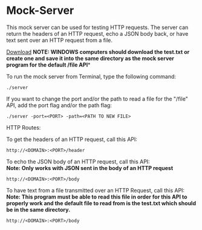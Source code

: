# Mock-Server
This mock server can be used for testing HTTP requests. The server can return the headers of an HTTP request, echo a JSON body back, or have text sent over an HTTP request from a file.

[Download](https://github.com/akhil-datla/Mock-Server/releases/tag/v1.0)
**NOTE: WINDOWS computers should download the test.txt or create one and save it into the same directory as the mock server program for the default /file API***

To run the mock server from Terminal, type the following command:
```
./server
```
If you want to change the port and/or the path to read a file for the "/file" API, add the port flag and/or the path flag:
```
./server -port=<PORT> -path=<PATH TO NEW FILE>
```

HTTP Routes:

To get the headers of an HTTP request, call this API:
```
http://<DOMAIN>:<PORT>/header
```
To echo the JSON body of an HTTP request, call this API:\
**Note: Only works with JSON sent in the body of an HTTP request**
```
http://<DOMAIN>:<PORT>/body
```
To have text from a file transmitted over an HTTP Request, call this API:\
**Note: This program must be able to read this file in order for this API to properly work and the default file to read from is the test.txt which should be in the same directory.**
```
http://<DOMAIN>:<PORT>/body
```
